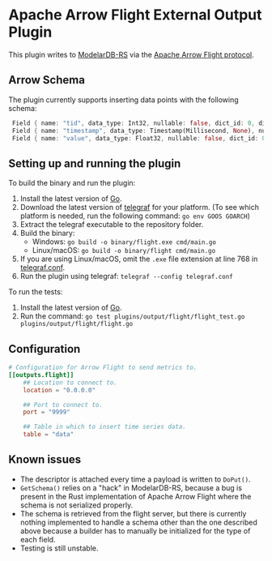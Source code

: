 # Apache Arrow Flight External Output Plugin

This plugin writes to [ModelarDB-RS](https://github.com/ModelarData/ModelarDB-RS) via the [Apache Arrow Flight protocol](https://arrow.apache.org/docs/format/Flight.html).

## Arrow Schema

The plugin currently supports inserting data points with the following schema:

```rust
 Field { name: "tid", data_type: Int32, nullable: false, dict_id: 0, dict_is_ordered: false, metadata: None }, 
 Field { name: "timestamp", data_type: Timestamp(Millisecond, None), nullable: false, dict_id: 0, dict_is_ordered: false, metadata: None }, 
 Field { name: "value", data_type: Float32, nullable: false, dict_id: 0, dict_is_ordered: false, metadata: None }
```

## Setting up and running the plugin

To build the binary and run the plugin:

1. Install the latest version of [Go](https://go.dev/doc/install).
2. Download the latest version of [telegraf](https://github.com/influxdata/telegraf/releases) for your platform. (To see which platform is needed, run the following command: `go env GOOS GOARCH`)
3. Extract the telegraf executable to the repository folder.
4. Build the binary:
    * Windows: `go build -o binary/flight.exe cmd/main.go`
    * Linux/macOS: `go build -o binary/flight cmd/main.go`
5. If you are using Linux/macOS, omit the `.exe` file extension at line 768 in [telegraf.conf](telegraf.conf).
6. Run the plugin using telegraf: `telegraf --config telegraf.conf`

To run the tests: 
1. Install the latest version of [Go](https://go.dev/doc/install).
2. Run the command: `go test plugins/output/flight/flight_test.go plugins/output/flight/flight.go`


## Configuration

```toml @sample.conf
# Configuration for Arrow Flight to send metrics to.
[[outputs.flight]]
    ## Location to connect to.
    location = "0.0.0.0"

    ## Port to connect to.
    port = "9999"

    ## Table in which to insert time series data.
    table = "data"
```
## Known issues

* The descriptor is attached every time a payload is written to `DoPut()`.
* `GetSchema()` relies on a "hack" in ModelarDB-RS, because a bug is present in the Rust implementation of Apache Arrow Flight where the schema is not serialized properly.
* The schema is retrieved from the flight server, but there is currently nothing implemented to handle a schema other than the one described above because a builder has to manually be initialized for the type of each field.
* Testing is still unstable.